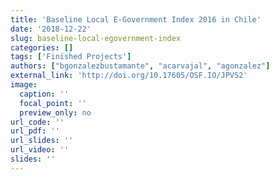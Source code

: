 ```yaml
---
title: 'Baseline Local E-Government Index 2016 in Chile'
date: '2018-12-22'
slug: baseline-local-egovernment-index
categories: []
tags: ['Finished Projects']
authors: ["bgonzalezbustamante", "acarvajal", "agonzalez"]
external_link: 'http://doi.org/10.17605/OSF.IO/JPVS2'
image: 
  caption: ''
  focal_point: ''
  preview_only: no
url_code: ''
url_pdf: ''
url_slides: ''
url_video: ''
slides: ''
---
```


